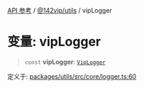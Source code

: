 [API 参考](../wiki/Home) / [@142vip/utils](../wiki/@142vip.utils) / vipLogger

# 变量: vipLogger

> `const` **vipLogger**: [`VipLogger`](../wiki/@142vip.utils.%E7%B1%BB.VipLogger)

定义于: [packages/utils/src/core/logger.ts:60](https://github.com/142vip/core-x/blob/25cf658819688f02293d600e7003b5877a2f9489/packages/utils/src/core/logger.ts#L60)
